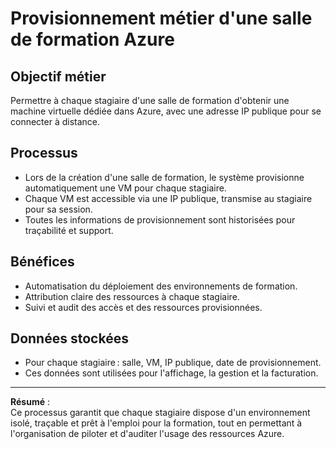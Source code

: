 # Provisionnement métier d'une salle de formation Azure

## Objectif métier

Permettre à chaque stagiaire d'une salle de formation d'obtenir une machine virtuelle dédiée dans Azure, avec une adresse IP publique pour se connecter à distance.

## Processus

- Lors de la création d'une salle de formation, le système provisionne automatiquement une VM pour chaque stagiaire.
- Chaque VM est accessible via une IP publique, transmise au stagiaire pour sa session.
- Toutes les informations de provisionnement sont historisées pour traçabilité et support.

## Bénéfices

- Automatisation du déploiement des environnements de formation.
- Attribution claire des ressources à chaque stagiaire.
- Suivi et audit des accès et des ressources provisionnées.

## Données stockées

- Pour chaque stagiaire : salle, VM, IP publique, date de provisionnement.
- Ces données sont utilisées pour l'affichage, la gestion et la facturation.

---

**Résumé** :  
Ce processus garantit que chaque stagiaire dispose d'un environnement isolé, traçable et prêt à l'emploi pour la formation, tout en permettant à l'organisation de piloter et d'auditer l'usage des ressources Azure.
